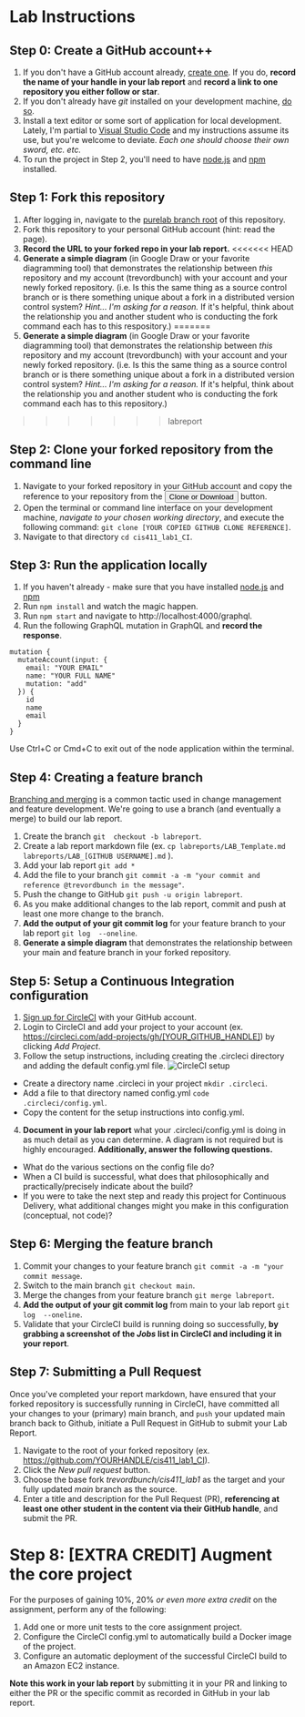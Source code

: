 # Lab Instructions

## Step 0: Create a GitHub account++
1. If you don't have a GitHub account already, [create one](https://github.com/join). If you do, **record the name of your handle in your lab report** and **record a link to one repository you either follow or star**.
2. If you don't already have _git_ installed on your development machine, [do so](https://git-scm.com/downloads).
3. Install a text editor or some sort of application for local development. Lately, I'm partial to [Visual Studio Code](https://code.visualstudio.com/) and my instructions assume its use, but you're welcome to deviate. _Each one should choose their own sword, etc. etc._
4. To run the project in Step 2, you'll need to have [node.js](https://nodejs.org/en/download/) and [npm](https://docs.npmjs.com/cli/install) installed.

## Step 1: Fork this repository
1. After logging in, navigate to the [purelab branch root](https://github.com/trevordbunch/cis411_lab1_CI/tree/purelab) of this repository.
2. Fork this repository to your personal GitHub account (hint: read the page).
3. **Record the URL to your forked repo in your lab report.**
<<<<<<< HEAD
4. **Generate a simple diagram** (in Google Draw or your favorite diagramming tool) that demonstrates the relationship between _this_ repository and my account (trevordbunch) with your account and your newly forked repository. (i.e. Is this the same thing as a source control branch or is there something unique about a fork in a distributed version control system? _Hint... I'm asking for a reason._ If it's helpful, think about the relationship you and another student who is conducting the fork command each has to this respository.)
=======
4. **Generate a simple diagram** (in Google Draw or your favorite diagramming tool) that demonstrates the relationship between _this_ repository and my account (trevordbunch) with your account and your newly forked repository. (i.e. Is this the same thing as a source control branch or is there something unique about a fork in a distributed version control system? _Hint... I'm asking for a reason._ If it's helpful, think about the relationship you and another student who is conducting the fork command each has to this repository.)
>>>>>>> labreport

## Step 2: Clone your forked repository from the command line
1. Navigate to your forked repository in your GitHub account and copy the reference to your repository from the <button class="btn btn-sm btn-primary">Clone or Download</button> button.
2. Open the terminal or command line interface on your development machine, *navigate to your chosen working directory*, and execute the following command: ```git clone [YOUR COPIED GITHUB CLONE REFERENCE]```.
3. Navigate to that directory ```cd cis411_lab1_CI```.

## Step 3: Run the application locally
1. If you haven't already - make sure that you have installed [node.js](https://nodejs.org/en/download/) and [npm](https://docs.npmjs.com/cli/install)
4. Run ```npm install``` and watch the magic happen.
5. Run ```npm start``` and navigate to http://localhost:4000/graphql.
6. Run the following GraphQL mutation in GraphQL and **record the response**.
```
mutation {
  mutateAccount(input: {
    email: "YOUR EMAIL"
    name: "YOUR FULL NAME"
    mutation: "add"
  }) {
    id
    name
    email
  }
}
```
Use Ctrl+C or Cmd+C to exit out of the node application within the terminal.

## Step 4: Creating a feature branch
[Branching and merging](https://www.atlassian.com/agile/software-development/branching) is a common tactic used in change management and feature development. We're going to use a branch (and eventually a merge) to build our lab report.
1. Create the branch ```git  checkout -b labreport```.
2. Create a lab report markdown file (ex. ```cp labreports/LAB_Template.md labreports/LAB_[GITHUB USERNAME].md``` ).
3. Add your lab report ```git add *```
4. Add the file to your branch ```git commit -a -m "your commit and reference @trevordbunch in the message"```.
5. Push the change to GitHub ```git push -u origin labreport```.
6. As you make additional changes to the lab report, commit and push at least one more change to the branch.
7. **Add the output of your git commit log** for your feature branch to your lab report ```git log  --oneline```.
8. **Generate a simple diagram** that demonstrates the relationship between your main and feature branch in your forked repository.

## Step 5: Setup a Continuous Integration configuration
1. [Sign up for CircleCI](https://circleci.com/signup/) with your GitHub account.
2. Login to CircleCI and add your project to your account (ex. https://circleci.com/add-projects/gh/[YOUR_GITHUB_HANDLE]) by clicking _Add Project_.
3. Follow the setup instructions, including creating the .circleci directory and adding the default config.yml file.
![CircleCI setup](assets/circleci_setup.png "CircleCI Setup")
- Create a directory name .circleci in your project ```mkdir .circleci```.
- Add a file to that directory named config.yml ```code .circleci/config.yml```.
- Copy the content for the setup instructions into config.yml.
4. **Document in your lab report** what your .circleci/config.yml is doing in as much detail as you can determine. A diagram is not required but is highly encouraged. **Additionally, answer the following questions.**
- What do the various sections on the config file do?
- When a CI build is successful, what does that philosophically and practically/precisely indicate about the build?
- If you were to take the next step and ready this project for Continuous Delivery, what additional changes might you make in this configuration (conceptual, not code)?

## Step 6: Merging the feature branch
1. Commit your changes to your feature branch ```git commit -a -m "your commit message```.
2. Switch to the main branch ```git checkout main```.
3. Merge the changes from your feature branch ```git merge labreport```.
4. **Add the output of your git commit log** from main to your lab report ```git log  --oneline```.
5. Validate that your CircleCI build is running doing so successfully, **by grabbing a screenshot of the _Jobs_ list in CircleCI and including it in your report**.

## Step 7: Submitting a Pull Request
Once you've completed your report markdown, have ensured that your forked repository is successfully running in CircleCI, have committed all your changes to your (primary) main branch, and `push` your updated main branch back to Github, initiate a Pull Request in GitHub to submit your Lab Report.
1. Navigate to the root of your forked repository (ex. https://github.com/YOURHANDLE/cis411_lab1_CI).
2. Click the _New pull request_ button.
3. Choose the base fork _trevordbunch/cis411_lab1_ as the target and your fully updated _main_ branch as the source.
4. Enter a title and description for the Pull Request (PR), **referencing at least one other student in the content via their GitHub handle**, and submit the PR.

# Step 8: [EXTRA CREDIT] Augment the core project
For the purposes of gaining 10%, 20% _or even more extra credit_ on the assignment, perform any of the following:
1. Add one or more unit tests to the core assignment project. 
2. Configure the CircleCI config.yml to automatically build a Docker image of the project.
3. Configure an automatic deployment of the successful CircleCI build to an Amazon EC2 instance.

**Note this work in your lab report** by submitting it in your PR and linking to either the PR or the specific commit as recorded in GitHub in your lab report.
